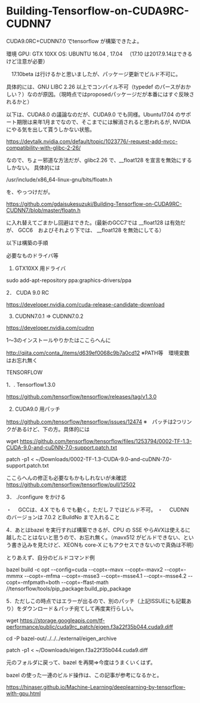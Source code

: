 # Building-Tensorflow-on-CUDA9RC-CUDNN7
CUDA9.0RC+CUDNN7.0 でtensorflow が構築できたよ。



環境
GPU: GTX 10XX
OS:  UBUNTU 16.04 , 17.04 　（17.10 は2017.9.14はできるけど注意が必要）

　17.10beta は行けるかと思いましたが、パッケージ更新でビルド不可に。
 
 具体的には、GNU LIBC 2.26 以上でコンパイル不可（typedef のパースがおかしい？）なのが原因。（現時点ではproposedパッケージだが本番にはすぐ反映されるかと）

 以下は、CUDA8.0 の議論なのだが、CUDA9.0 でも同様。Ubuntu17.04 のサポート期限は来年1月までなので、そこまでには解消されると思われるが, NVIDIA にやる気を出して貰うしかない状態。
 
 https://devtalk.nvidia.com/default/topic/1023776/-request-add-nvcc-compatibility-with-glibc-2-26/
 

 なので、ちょー邪道な方法だが、glibc2.26 で、__float128 を宣言を無効にするしかない。
 具体的には
 
 /usr/include/x86_64-linux-gnu/bits/floatn.h
 
 を、やっつけだが。
 
 https://github.com/gdaisukesuzuki/Building-Tensorflow-on-CUDA9RC-CUDNN7/blob/master/floatn.h
 
 に入れ替えてごまかし回避はできた。(最新のGCC7では __float128 は有効だが、 GCC6　およびそれより下では、 __float128 を無効にしてる）
 
 以下は構築の手順
 

必要なものドライバ等


1. GTX10XX 用ドライバ

sudo add-apt-repository ppa:graphics-drivers/ppa

2． CUDA 9.0 RC

https://developer.nvidia.com/cuda-release-candidate-download

3. CUDNN7.0.1 ⇒ CUDNN7.0.2

https://developer.nvidia.com/cudnn

1〜3のインストールやりかたはここらへんに

http://qiita.com/conta_/items/d639ef0068c9b7a0cd12
※PATH等　環境変数はお忘れ無く


TENSORFLOW


1．. Tensorflow1.3.0

https://github.com/tensorflow/tensorflow/releases/tag/v1.3.0

2. CUDA9.0 用パッチ

https://github.com/tensorflow/tensorflow/issues/12474
※　パッチは2つリンクがあるけど、下の方。具体的には

wget https://github.com/tensorflow/tensorflow/files/1253794/0002-TF-1.3-CUDA-9.0-and-cuDNN-7.0-support.patch.txt

patch -p1 < ~/Downloads/0002-TF-1.3-CUDA-9.0-and-cuDNN-7.0-support.patch.txt
 

ここらへんの修正も必要なもかもしれないが未確認
https://github.com/tensorflow/tensorflow/pull/12502


3． ./configure をかける

・　 GCCは、4.X でも 6 でも動く。ただし 7 ではビルド不可。
・ 　CUDNN のバージョンは 7.0.2 とBuildNo まで入れること




4．あとはbazel を実行すれば構築できるが、CPU の SSE やらAVXは使えるに越したことはないと思うので、お忘れ無く。（mavx512 がビルドできない、という書き込みを見たけど、XEONも core-X にもアクセスできないので真偽は不明）

とりあえず、自分のビルドコマンド例

bazel build -c opt --config=cuda --copt=-mavx --copt=-mavx2 --copt=-mmmx --copt=-mfma --copt=-msse3 --copt=-msse4.1 --copt=-msse4.2 --copt=-mfpmath=both  --copt=-ffast-math   //tensorflow/tools/pip_package:build_pip_package 

5．ただしこの時点ではエラーが出るので、別のパッチ（上記ISSUEにも記載あり）をダウンロード＆パッチ宛てして再度実行らしい。

wget https://storage.googleapis.com/tf-performance/public/cuda9rc_patch/eigen.f3a22f35b044.cuda9.diff

cd -P bazel-out/../../../external/eigen_archive
 
patch -p1 < ~/Downloads/eigen.f3a22f35b044.cuda9.diff
    
元のフォルダに戻って、bazel を再開⇒今度はうまくいくはず。

bazel の使った一連のビルド操作は、この記事が参考になるかと。

https://hinaser.github.io/Machine-Learning/deeplearning-by-tensorflow-with-gpu.html

